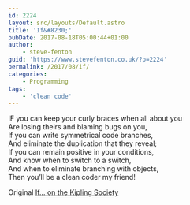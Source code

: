 ```yaml
---
id: 2224
layout: src/layouts/Default.astro
title: 'If&#8230;'
pubDate: 2017-08-18T05:00:44+01:00
author:
    - steve-fenton
guid: 'https://www.stevefenton.co.uk/?p=2224'
permalink: /2017/08/if/
categories:
    - Programming
tags:
    - 'clean code'
---
```


IF you can keep your curly braces when all about you  
Are losing theirs and blaming bugs on you,  
If you can write symmetrical code branches,  
And eliminate the duplication that they reveal;  
If you can remain positive in your conditions,  
And know when to switch to a switch,  
And when to eliminate branching with objects,  
Then you’ll be a clean coder my friend!

Original [If… on the Kipling Society](http://www.kiplingsociety.co.uk/poems_if.htm)